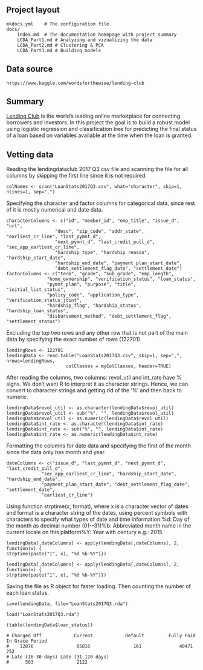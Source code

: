 
## <b>Project layout</b>

    mkdocs.yml    # The configuration file.
    docs/
        index.md  # The documentation homepage with project summary
		LCDA_Part1.md # Analyzing and vizualizing the data
		LCDA_Part2.md # Clustering & PCA
		LCDA_Part3.md # Building models

## <b>Data source</b>

	https://www.kaggle.com/wordsforthewise/lending-club

## <b>Summary</b>

 <a href="https://www.lendingclub.com/">Lending Club</a> is the world’s leading online marketplace for connecting borrowers and investors. 
 In this project the goal is to build a robust model using logistic regression and classification tree for predicting the final status of a loan based on variables available at the time when the loan is granted.  


## <b>Vetting data</b>

 
 Reading the lendingdataclub 2017 Q3 csv file and scanning the file for all columns by skipping the first line since it is not required.
 
	colNames <- scan("LoanStats2017Q3.csv", what="character", skip=1, nlines=1, sep=",")
 
 Specifying the character and factor columns for categorical data, since rest of it is mostly numerical and date data.
 
	characterColumns <- c("id", "member_id", "emp_title", "issue_d", "url",
                      "desc", "zip_code", "addr_state", "earliest_cr_line", "last_pymnt_d",
                      "next_pymnt_d", "last_credit_pull_d", "sec_app_earliest_cr_line",
                      "hardship_type", "hardship_reason", "hardship_start_date",
                      "hardship_end_date", "payment_plan_start_date",
                      "debt_settlement_flag_date", "settlement_date")
	factorColumns <- c("term", "grade", "sub_grade", "emp_length",
                   "home_ownership", "verification_status", "loan_status",
                   "pymnt_plan", "purpose", "title", "initial_list_status",
                   "policy_code", "application_type", "verification_status_joint",
                   "hardship_flag", "hardship_status", "hardship_loan_status",
                   "disbursement_method", "debt_settlement_flag", "settlement_status")
  
  Excluding the top two rows and any other row that is not part of the main data by specifying the exact number of rows (122701)
  
	lendingRows <- 122701
	lendingData <- read.table("LoanStats2017Q3.csv", skip=1, sep=",", nrows=lendingRows,
                          colClasses = myColClasses, header=TRUE)

  After reading the columns, two columns: revol_util  and int_rate have % signs. We don’t want R to interpret it as character strings. Hence, we can convert to character strings and getting rid of the ‘%’ and then back to numeric.

	lendingData$revol_util <- as.character(lendingData$revol_util)
	lendingData$revol_util <- sub("%", "", lendingData$revol_util)
	lendingData$revol_util <- as.numeric(lendingData$revol_util)
	lendingData$int_rate <- as.character(lendingData$int_rate)
	lendingData$int_rate <- sub("%", "", lendingData$int_rate)
	lendingData$int_rate <- as.numeric(lendingData$int_rate)
	
  Formatting the columns for date data and specifying the first of the month since the data only has month and year.
  
	dateColumns <- c("issue_d", "last_pymnt_d", "next_pymnt_d", "last_credit_pull_d",
                 "sec_app_earliest_cr_line", "hardship_start_date", "hardship_end_date",
                 "payment_plan_start_date", "debt_settlement_flag_date", "settlement_date",
                 "earliest_cr_line")
				 
  Using function strptime(x, format), where x is a character vector of dates and format is a character string of the dates, using percent symbols with characters to specify what types of date and time information.%d: Day of the month as decimal number (01--31)%b: Abbreviated month name in the current locale on this platform%Y: Year with century	 e.g.: 2015

	lendingData[,dateColumns] <- apply(lendingData[,dateColumns], 2, function(x) {
	strptime(paste("1", x), "%d %b-%Y")})

	lendingData[,dateColumns] <- apply(lendingData[,dateColumns], 2, function(x) {
	strptime(paste("1", x), "%d %b-%Y")})	
	
  Saving the file as R object for faster loading. Then counting the number of each loan status.
  
	save(lendingData, file="LoanStats2017Q3.rda")

	load("LoanStats2017Q3.rda")

	(table(lendingData$loan_status))

	# Charged Off            Current            Default         Fully Paid    In Grace Period 
	#    12876                65816                161              40471                752 
	# Late (16-30 days) Late (31-120 days) 
	#      503                2122 
	

